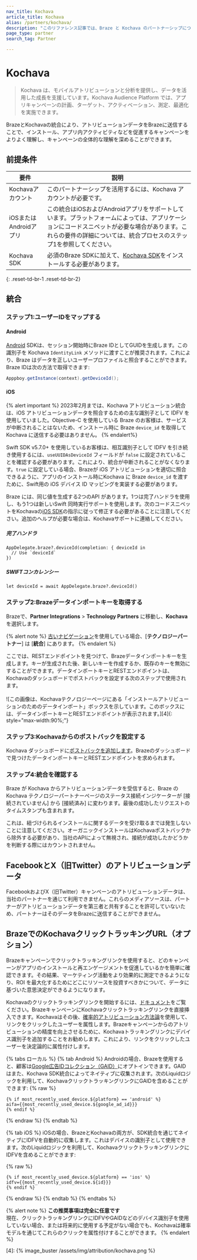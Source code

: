 ```yaml
---
nav_title: Kochava
article_title: Kochava
alias: /partners/kochava/
description: "このリファレンス記事では、Braze と Kochava のパートナーシップについて説明します。Kochava は、アトリビューションおよび分析インサイトを提供して、成長のためのデータの活用を支援するモバイルアトリビューションプラットフォームです。"
page_type: partner
search_tag: Partner

---
```


# Kochava

> Kochava は、モバイルアトリビューションと分析を提供し、データを活用した成長を支援しています。Kochava Audience Platform では、アプリキャンペーンの計画、ターゲット、アクティベーション、測定、最適化を実施できます。

BrazeとKochavaの統合により、アトリビューションデータをBrazeに送信することで、インストール、アプリ内アクティビティなどを促進するキャンペーンをよりよく理解し、キャンペーンの全体的な理解を深めることができます。

## 前提条件

| 要件 | 説明 |
|---|---|
| Kochavaアカウント | このパートナーシップを活用するには、Kochava アカウントが必要です。 |
| iOSまたはAndroidアプリ | この統合はiOSおよびAndroidアプリをサポートしています。プラットフォームによっては、アプリケーションにコードスニペットが必要な場合があります。これらの要件の詳細については、統合プロセスのステップ1を参照してください。 |
| Kochava SDK | 必須のBraze SDKに加えて、[Kochava SDK](https://support.kochava.com/sdk-integration/)をインストールする必要があります。 |
{: .reset-td-br-1 .reset-td-br-2}

## 統合

### ステップ1:ユーザーIDをマップする

#### Android

[Android](https://support.kochava.com/sdk-integration/sdk-kochavatracker-android/class-tracker?scrollto=marker_3) SDKは、セッション開始時にBraze IDとしてGUIDを生成します。この識別子を Kochava `IdentityLink` メソッドに渡すことが推奨されます。これにより、Braze はデータを正しいユーザープロファイルと照合することができます。Braze IDは次の方法で取得できます:

```java
Apppboy.getInstance(context).getDeviceId();
```

#### iOS

{% alert important %}
2023年2月までは、Kochava アトリビューション統合は、iOS アトリビューションデータを照合するための主な識別子として IDFV を使用していました。Objective-C を使用している Braze のお客様は、サービスが中断されることはないため、インストール時に Braze `device_id` を取得して Kochava に送信する必要はありません。
{% endalert%}

Swift SDK v5.7.0+ を使用しているお客様は、相互識別子として IDFV を引き続き使用するには、`useUUIDAsDeviceId` フィールドが `false` に設定されていることを確認する必要があります。これにより、統合が中断されることがなくなります。`true` に設定している場合、Brazeが iOS アトリビューションを適切に照合できるように、アプリのインストール時にKochava に Braze `device_id` を渡すために、Swift用の iOS デバイス ID マッピングを実装する必要があります。

Braze には、同じ値を生成する2つのAPI があります。1つは完了ハンドラを使用し、もう1つは新しいSwift 同時実行サポートを使用します。次のコードスニペットをKochavaの[iOS SDK](https://support.kochava.com/sdk-integration/ios-sdk-integration/)の指示に従って修正する必要があることに注意してください。追加のヘルプが必要な場合は、Kochavaサポートに連絡してください。

##### 完了ハンドラ
```
AppDelegate.braze?.deviceId(completion: { deviceId in
  // Use `deviceId`
})
```
##### SWIFTコンカレンシー
```
let deviceId = await AppDelegate.braze?.deviceId()
```

### ステップ2:Brazeデータインポートキーを取得する

Brazeで、**Partner Integrations** > **Technology Partners** に移動し、**Kochava** を選択します。 

{% alert note %}
[古いナビゲーション]({{site.baseurl}}/navigation)を使用している場合、\[**テクノロジーパートナー**] は \[**統合**] にあります。
{% endalert %}

ここでは、RESTエンドポイントを見つけて、Brazeデータインポートキーを生成します。キーが生成された後、新しいキーを作成するか、既存のキーを無効にすることができます。データインポートキーとRESTエンドポイントは、Kochavaのダッシュボードでポストバックを設定する次のステップで使用されます。<br><br>![この画像は、Kochavaテクノロジーページにある「インストールアトリビューションのためのデータインポート」ボックスを示しています。このボックスには、データインポートキーとRESTエンドポイントが表示されます。][4]{: style="max-width:90%;"}

### ステップ3:Kochavaからのポストバックを設定する

Kochava ダッシュボードに[ポストバックを追加します][18]。Brazeのダッシュボードで見つけたデータインポートキーとRESTエンドポイントを求められます。

### ステップ4:統合を確認する

Braze が Kochava からアトリビューションデータを受信すると、Braze の Kochava テクノロジーパートナーページのステータス接続インジケーターが \[接続されていません] から \[接続済み] に変わります。最後の成功したリクエストのタイムスタンプも含まれます。 

これは、紐づけられるインストールに関するデータを受け取るまでは発生しないことに注意してください。オーガニックインストールはKochavaポストバックから除外する必要があり、当社のAPIによって無視され、接続が成功したかどうかを判断する際にはカウントされません。

## FacebookとX（旧Twitter）のアトリビューションデータ

FacebookおよびX（旧Twitter）キャンペーンのアトリビューションデータは、当社のパートナーを通じて利用できません。これらのメディアソースは、パートナーがアトリビューションデータを第三者と共有することを許可していないため、パートナーはそのデータをBrazeに送信することができません。

## BrazeでのKochavaクリックトラッキングURL（オプション）

Brazeキャンペーンでクリックトラッキングリンクを使用すると、どのキャンペーンがアプリのインストールと再エンゲージメントを促進しているかを簡単に確認できます。その結果、マーケティング活動をより効果的に測定できるようになり、ROI を最大化するためにどこにリソースを投資すべきかについて、データに基づいた意思決定ができるようになります。

Kochavaのクリックトラッキングリンクを開始するには、[ドキュメント](https://support.kochava.com/reference-information/attribution-overview/)をご覧ください。BrazeキャンペーンにKochavaクリックトラッキングリンクを直接挿入できます。Kochavaはその後、[確率的アトリビューション方法論](https://www.kochava.com/getting-prepared-for-ios-14/)を使用して、リンクをクリックしたユーザーを属性します。Brazeキャンペーンからのアトリビューションの精度を向上させるために、Kochavaトラッキングリンクにデバイス識別子を追加することをお勧めします。これにより、リンクをクリックしたユーザーを決定論的に属性付けします。

{% tabs ローカル %}
{% tab Android %}
Androidの場合、Brazeを使用すると、顧客は[Google広告IDコレクション（GAID）]({{site.baseurl}}/developer_guide/platform_integration_guides/android/initial_sdk_setup/optional_gaid_collection/#optional-google-advertising-id)にオプトインできます。GAID はまた、Kochava SDK統合によってネイティブに収集されます。次のLiquidロジックを利用して、KochavaクリックトラッキングリンクにGAIDを含めることができます:
{% raw %}
```
{% if most_recently_used_device.${platform} == 'android' %}
aifa={{most_recently_used_device.${google_ad_id}}}
{% endif %}
```
{% endraw %}
{% endtab %}

{% tab iOS %}
iOSの場合、BrazeとKochavaの両方が、SDK統合を通じてネイティブにIDFVを自動的に収集します。これはデバイスの識別子として使用できます。次のLiquidロジックを利用して、KochavaクリックトラッキングリンクにIDFVを含めることができます:

{% raw %}
```
{% if most_recently_used_device.${platform} == 'ios' %}
idfv={{most_recently_used_device.${id}}}
{% endif %}
```
{% endraw %}
{% endtab %}
{% endtabs %}

{% alert note %}
**この推奨事項は完全に任意です**<br>
現在、クリックトラッキングリンクにIDFVやGAIDなどのデバイス識別子を使用していない場合、または将来的に使用する予定がない場合でも、Kochavaは確率モデルを通じてこれらのクリックを属性付けすることができます。
{% endalert %}


[18]: https://support.kochava.com/campaign-management/create-a-kochava-certified-postback "Kochava ポストバック"
[29]: https://support.kochava.com/sdk-integration/sdk-kochavatracker-android/class-tracker?scrollto=marker_3
[30]: https://support.kochava.com/sdk-integration/windows-and-xbox-one-sdk-integration?scrollto=marker_8
[4]: {% image_buster /assets/img/attribution/kochava.png %}

